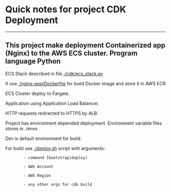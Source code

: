 # Quick notes for project CDK Deployment

---
## This project make deployment Containerized app (Nginx) to the AWS ECS cluster. Program language Python

ECS Stack described in file [./cdk/ecs_stack.py](../cdk/ecs_stack.py)

It use [./nginx-app/Dockerfile](../nginx-app/Dockerfile) for build Docker image and store it in AWS ECR

ECS Cluster deploy to Fargate.

Application using Application Load Balancer.

HTTP requests redirected to HTTPS by ALB.

Project has environment depended deployment. Environment variable files stores in ./envs

Dev is default environment for build.

For build use [./deploy.sh](../deploy.sh) script with arguments:

            - command [bootstrap|deploy]

            - AWS Account

            - AWS Region

            - any other args for cdk build